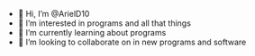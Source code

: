 - 👋 Hi, I’m @ArielD10
- 👀 I’m interested in programs and all that things 
- 🌱 I’m currently learning about programs 
- 💞️ I’m looking to collaborate on in new programs and software


<!---
ArielD10/ArielD10 is a ✨ special ✨ repository because its `README.md` (this file) appears on your GitHub profile.
You can click the Preview link to take a look at your changes.
--->
